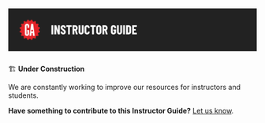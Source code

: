 # ![Instructor Guide](../assets/instructor-guide.png)


🏗️ **Under Construction**

We are constantly working to improve our resources for instructors and students.

**Have something to contribute to this Instructor Guide?** [Let us know](https://git.generalassemb.ly/modular-curriculum-all-courses/universal-resources-internal/blob/main/module-feedback.md).
